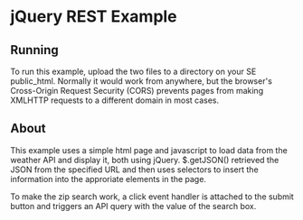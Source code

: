 # jQuery REST Example

## Running

To run this example, upload the two files to a directory on your SE public_html. Normally it would work from anywhere,
but the browser's Cross-Origin Request Security (CORS) prevents pages from making XMLHTTP requests to a different domain in most cases.

## About

This example uses a simple html page and javascript to load data from the weather API and display it, both using jQuery. 
$.getJSON() retrieved the JSON from the specified URL and then uses selectors to insert the information into the approriate elements in the page.

To make the zip search work, a click event handler is attached to the submit button and triggers an API query with the value of the search box.
